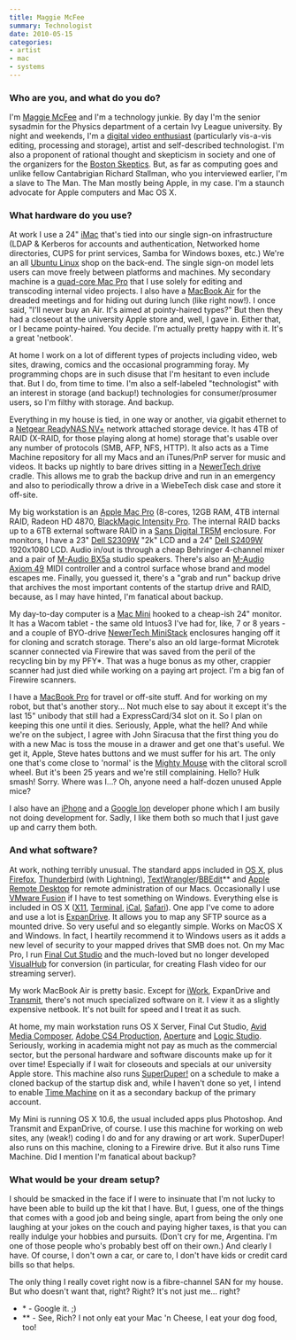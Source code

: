 ```yaml
---
title: Maggie McFee
summary: Technologist
date: 2010-05-15
categories:
- artist
- mac
- systems
---
```


### Who are you, and what do you do?

I'm [Maggie McFee](http://maggiemcfee.com/ "Maggie's website.") and I'm a technology junkie. By day I'm the senior sysadmin for the Physics department of a certain Ivy League university. By night and weekends, I'm a [digital video enthusiast](http://aggravatedmedia.com "Maggie's video/audio site.") (particularly vis-a-vis editing, processing and storage), artist and self-described technologist. I'm also a proponent of rational thought and skepticism in society and one of the organizers for the [Boston Skeptics](http://bostonskeptics.com/ "Critical thinkers."). But, as far as computing goes and unlike fellow Cantabrigian Richard Stallman, who you interviewed earlier, I'm a slave to The Man. The Man mostly being Apple, in my case. I'm a staunch advocate for Apple computers and Mac OS X.

### What hardware do you use?

At work I use a 24" [iMac][] that's tied into our single sign-on infrastructure (LDAP & Kerberos for accounts and authentication, Networked home directories, CUPS for print services, Samba for Windows boxes, etc.) We're an all [Ubuntu Linux][ubuntu] shop on the back-end. The single sign-on model lets users can move freely between platforms and machines. My secondary machine is a [quad-core Mac Pro][mac-pro] that I use solely for editing and transcoding internal video projects. I also have a [MacBook Air][macbook-air] for the dreaded meetings and for hiding out during lunch (like right now!). I once said, "I'll never buy an Air. It's aimed at pointy-haired types?" But then they had a closeout at the university Apple store and, well, I gave in. Either that, or I became pointy-haired. You decide. I'm actually pretty happy with it. It's a great 'netbook'.

At home I work on a lot of different types of projects including video, web sites, drawing, comics and the occasional programming foray. My programming chops are in such disuse that I'm hesitant to even include that. But I do, from time to time. I'm also a self-labeled "technologist" with an interest in storage (and backup!) technologies for consumer/prosumer users, so I'm filthy with storage. And backup. 

Everything in my house is tied, in one way or another, via gigabit ethernet to a [Netgear ReadyNAS NV+][readynas-nv-plus] network attached storage device. It has 4TB of RAID (X-RAID, for those playing along at home) storage that's usable over any number of protocols (SMB, AFP, NFS, HTTP). It also acts as a Time Machine repository for all my Macs and an iTunes/PnP server for music and videos. It backs up nightly to bare drives sitting in a [NewerTech drive][voyager-q] cradle. This allows me to grab the backup drive and run in an emergency and also to periodically throw a drive in a WiebeTech disk case and store it off-site. 

My big workstation is an [Apple Mac Pro][mac-pro] (8-cores, 12GB RAM, 4TB internal RAID, Radeon HD 4870, [BlackMagic Intensity Pro][intensity-pro]. The internal RAID backs up to a 6TB external software RAID in a [Sans Digital TR5M][towerraid-tr5m-b] enclosure. For monitors, I have a 23" [Dell S2309W][sp2309w] "2k" LCD and a 24" [Dell S2409W][s2409w] 1920x1080 LCD. Audio in/out is through a cheap Behringer 4-channel mixer and a pair of [M-Audio BX5a][studiophile-bx5a] studio speakers. There's also an [M-Audio Axiom 49][axiom-49] MIDI controller and a control surface whose brand and model escapes me. Finally, you guessed it, there's a "grab and run" backup drive that archives the most important contents of the startup drive and RAID, because, as I may have hinted, I'm fanatical about backup.

My day-to-day computer is a [Mac Mini][mac-mini] hooked to a cheap-ish 24" monitor. It has a Wacom tablet - the same old Intuos3 I've had for, like, 7 or 8 years - and a couple of BYO-drive [NewerTech MiniStack][ministack] enclosures hanging off it for cloning and scratch storage. There's also an old large-format Microtek scanner connected via Firewire that was saved from the peril of the recycling bin by my PFY\*. That was a huge bonus as my other, crappier scanner had just died while working on a paying art project. I'm a big fan of Firewire scanners.

I have a [MacBook Pro][macbook-pro] for travel or off-site stuff. And for working on my robot, but that's another story... Not much else to say about it except it's the last 15" unibody that still had a ExpressCard/34 slot on it. So I plan on keeping this one until it dies. Seriously, Apple, what the hell? And while we're on the subject, I agree with John Siracusa that the first thing you do with a new Mac is toss the mouse in a drawer and get one that's useful. We get it, Apple, Steve hates buttons and we must suffer for his art. The only one that's come close to 'normal' is the [Mighty Mouse][mighty-mouse] with the clitoral scroll wheel. But it's been 25 years and we're still complaining. Hello? Hulk smash! Sorry. Where was I...? Oh, anyone need a half-dozen unused Apple mice?

I also have an [iPhone][] and a [Google Ion][magic] developer phone which I am busily not doing development for. Sadly, I like them both so much that I just gave up and carry them both.

### And what software?

At work, nothing terribly unusual. The standard apps included in [OS X][macos], plus [Firefox][], [Thunderbird][] (with Lightning), [TextWrangler][]/[BBEdit][]\*\* and [Apple Remote Desktop][remote-desktop] for remote administration of our Macs. Occasionally I use [VMware Fusion][vmware-fusion] if I have to test something on Windows. Everything else is included in OS X ([X11][xfree86], [Terminal][], [iCal][], [Safari][]). One app I've come to adore and use a lot is [ExpanDrive][]. It allows you to map any SFTP source as a mounted drive. So very useful and so elegantly simple. Works on MacOS X and Windows. In fact, I heartily recommend it to Windows users as it adds a new level of security to your mapped drives that SMB does not. On my Mac Pro, I run [Final Cut Studio][final-cut-studio] and the much-loved but no longer developed [VisualHub][] for conversion (in particular, for creating Flash video for our streaming server).

My work MacBook Air is pretty basic. Except for [iWork][], ExpanDrive and [Transmit][], there's not much specialized software on it. I view it as a slightly expensive netbook. It's not built for speed and I treat it as such.

At home, my main workstation runs OS X Server, Final Cut Studio, [Avid Media Composer][media-composer], [Adobe CS4 Production][creative-suite], [Aperture][] and [Logic Studio][logic-studio]. Seriously, working in academia might not pay as much as the commercial sector, but the personal hardware and software discounts make up for it over time! Especially if I wait for closeouts and specials at our university Apple store. This machine also runs [SuperDuper!][superduper] on a schedule to make a cloned backup of the startup disk and, while I haven't done so yet, I intend to enable [Time Machine][time-machine] on it as a secondary backup of the primary account.

My Mini is running OS X 10.6, the usual included apps plus Photoshop. And Transmit and ExpanDrive, of course. I use this machine for working on web sites, any (weak!) coding I do and for any drawing or art work. SuperDuper! also runs on this machine, cloning to a Firewire drive. But it also runs Time Machine. Did I mention I'm fanatical about backup?

### What would be your dream setup?

I should be smacked in the face if I were to insinuate that I'm not lucky to have been able to build up the kit that I have. But, I guess, one of the things that comes with a good job and being single, apart from being the only one laughing at your jokes on the couch and paying higher taxes, is that you can really indulge your hobbies and pursuits. (Don't cry for me, Argentina. I'm one of those people who's probably best off on their own.) And clearly I have. Of course, I don't own a car, or care to, I don't have kids or credit card bills so that helps.

The only thing I really covet right now is a fibre-channel SAN for my house. But who doesn't want that, right? Right? It's not just me... right?
 
*  \* - Google it. ;)
*  \*\* - See, Rich? I not only eat your Mac 'n Cheese, I eat your dog food, too!

[aperture]: https://en.wikipedia.org/wiki/Aperture_(software) "Photo editing and management software for Mac OS X."
[axiom-49]: https://m-audio.com/products/en_us/Axiom49.html "A 49-key USB-based MIDI controller."
[bbedit]: http://www.barebones.com/products/bbedit/ "A text editor for the Mac."
[creative-suite]: https://www.adobe.com/creativecloud.html "A collection of design tools."
[expandrive]: https://www.expandrive.com/ "Software that makes remote servers appear as local disks."
[final-cut-studio]: https://en.wikipedia.org/wiki/Final_Cut_Studio "A post-production suite of software for Mac OS X."
[firefox]: https://www.mozilla.org/en-US/firefox/new/ "A cross-platform open-source web browser."
[ical]: https://en.wikipedia.org/wiki/Calendar_(Apple) "The calendar software included with macOS."
[imac]: https://www.apple.com/imac/ "An all-in-one computer."
[intensity-pro]: https://www.blackmagicdesign.com/products/intensity/ "A USB-based video capture device."
[iphone]: https://en.wikipedia.org/wiki/IPhone_(1st_generation) "A smartphone."
[iwork]: https://en.wikipedia.org/wiki/IWork "An office suite for the Mac."
[logic-studio]: https://en.wikipedia.org/wiki/Logic_Studio "A collection of software for creating and editing audio."
[mac-mini]: https://www.apple.com/mac-mini/ "A small desktop computer."
[mac-pro]: https://www.apple.com/mac-pro/ "The Intel-based Mac tower computer."
[macbook-air]: https://www.apple.com/macbook-air/ "A very thin laptop."
[macbook-pro]: https://www.apple.com/macbook-pro/ "A laptop."
[macos]: https://en.wikipedia.org/wiki/MacOS "An operating system for Mac hardware."
[magic]: https://en.wikipedia.org/wiki/HTC_Magic "An Android-based smartphone."
[media-composer]: https://www.avid.com/US/products/media-composer-software "Film and video editing software."
[mighty-mouse]: https://en.wikipedia.org/wiki/Apple_Mighty_Mouse "A wireless mouse."
[ministack]: https://www.newertech.com/products/ministack.php "An external hard drive with additional USB/Firewire ports."
[readynas-nv-plus]: https://www.pcmag.com/article2/0,2817,2205357,00.asp "A network backup/storage solution."
[remote-desktop]: https://www.apple.com/remotedesktop/ "Software for managing a collection of Macs."
[s2409w]: https://www.amazon.com/Dell-S2409W-24-Inch-Widescreen-Monitor/dp/B001TH7FAG "A 24 inch LCD screen."
[safari]: https://www.apple.com/safari/ "A fast web browser."
[sp2309w]: http://accessories.dell.com/sna/products/Displays/productdetail.aspx?sku=320-7641 "A 23 inch LCD screen with a built-in webcam."
[studiophile-bx5a]: https://www.amazon.com/M-Audio-70-watt-Bi-amplified-Reference-Monitors/dp/B0014IEBM0 "Small studio speakers."
[superduper]: http://shirt-pocket.com/SuperDuper/SuperDuperDescription.html "An excellent Mac backup/cloning application."
[terminal]: https://en.wikipedia.org/wiki/Terminal_(OS_X) "A console application included with Mac OS X."
[textwrangler]: http://www.barebones.com/products/textwrangler/ "A free, powerful text editor for the Mac."
[thunderbird]: https://www.mozilla.org/en-US/thunderbird/ "An open-source cross-platform mail client."
[time-machine]: https://en.wikipedia.org/wiki/Time_Machine_(Mac_OS) "Backup software for the masses, included with Mac OS X 10.5."
[towerraid-tr5m-b]: http://www.sansdigital.com/towerraid/tr5mb.html "A 5-bay external disk enclosure."
[transmit]: https://panic.com/transmit/ "An FTP/SFTP client for the Mac."
[ubuntu]: https://www.ubuntu.com/ "A Unix distribution."
[visualhub]: http://www.techspansion.com/ "Popular (but discontinued) video conversion software."
[vmware-fusion]: https://www.vmware.com/products/fusion.html "A PC emulator for the Mac."
[voyager-q]: https://www.newertech.com/products/voyagerq.php "A hard drive docking system."
[xfree86]: http://www.xfree86.org/ "An open-source window system."
